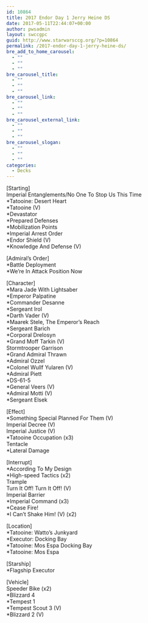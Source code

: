 ```yaml
---
id: 10864
title: 2017 Endor Day 1 Jerry Heine DS
date: 2017-05-11T22:44:07+00:00
author: pwsadmin
layout: swccgpc
guid: http://www.starwarsccg.org/?p=10864
permalink: /2017-endor-day-1-jerry-heine-ds/
bre_add_to_home_carousel:
  - ""
  - ""
  - ""
bre_carousel_title:
  - ""
  - ""
  - ""
bre_carousel_link:
  - ""
  - ""
  - ""
bre_carousel_external_link:
  - ""
  - ""
  - ""
bre_carousel_slogan:
  - ""
  - ""
  - ""
categories:
  - Decks
---
```

[Starting]  
Imperial Entanglements/No One To Stop Us This Time  
*Tatooine: Desert Heart  
*Tatooine (V)  
*Devastator  
*Prepared Defenses  
*Mobilization Points  
*Imperial Arrest Order  
*Endor Shield (V)  
*Knowledge And Defense (V)

[Admiral&#8217;s Order]  
*Battle Deployment  
*We&#8217;re In Attack Position Now

[Character]  
*Mara Jade With Lightsaber  
*Emperor Palpatine  
*Commander Desanne  
*Sergeant Irol  
*Darth Vader (V)  
*Maarek Stele, The Emperor&#8217;s Reach  
*Sergeant Barich  
*Corporal Drelosyn  
*Grand Moff Tarkin (V)  
Stormtrooper Garrison  
*Grand Admiral Thrawn  
*Admiral Ozzel  
*Colonel Wullf Yularen (V)  
*Admiral Piett  
*DS-61-5  
*General Veers (V)  
*Admiral Motti (V)  
*Sergeant Elsek

[Effect]  
*Something Special Planned For Them (V)  
Imperial Decree (V)  
Imperial Justice (V)  
*Tatooine Occupation (x3)  
Tentacle  
*Lateral Damage

[Interrupt]  
*According To My Design  
*High-speed Tactics (x2)  
Trample  
Turn It Off! Turn It Off! (V)  
Imperial Barrier  
*Imperial Command (x3)  
*Cease Fire!  
*I Can&#8217;t Shake Him! (V) (x2)

[Location]  
*Tatooine: Watto&#8217;s Junkyard  
*Executor: Docking Bay  
*Tatooine: Mos Espa Docking Bay  
*Tatooine: Mos Espa

[Starship]  
*Flagship Executor

[Vehicle]  
Speeder Bike (x2)  
*Blizzard 4  
*Tempest 1  
*Tempest Scout 3 (V)  
*Blizzard 2 (V)